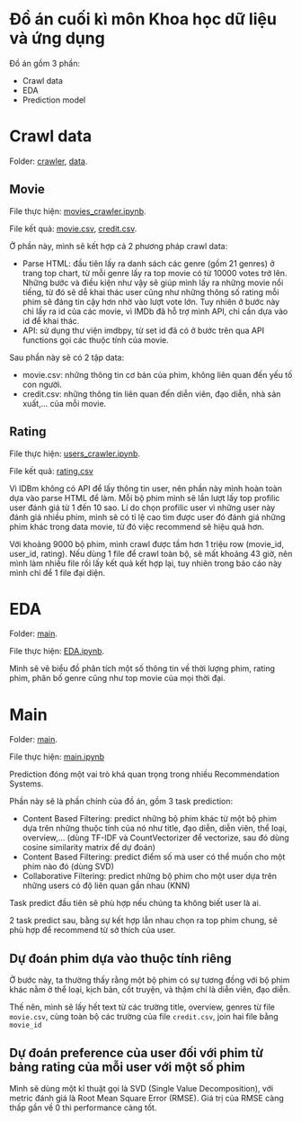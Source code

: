 # Đồ án cuối kì môn Khoa học dữ liệu và ứng dụng
Đồ án gồm 3 phần:
- Crawl data
- EDA
- Prediction model

# Crawl data
Folder: [crawler](https://github.com/bathinh001/1712168/tree/main/crawler), [data](https://github.com/bathinh001/1712168/tree/main/data).

## Movie
File thực hiện: [movies_crawler.ipynb](https://github.com/bathinh001/1712168/blob/main/crawler/movies_crawler.ipynb).

File kết quả: [movie.csv](https://github.com/bathinh001/1712168/blob/main/data/movie.csv), [credit.csv](https://github.com/bathinh001/1712168/blob/main/data/credit.csv).

Ở phần này, mình sẽ kết hợp cả 2 phương pháp crawl data:

- Parse HTML: đầu tiên lấy ra danh sách các genre (gồm 21 genres) ở trang top chart, từ mỗi genre lấy ra top movie có từ 10000 votes trở lên. Những bước và điều kiện như vậy sẽ giúp mình lấy ra những movie nổi tiếng, từ đó sẽ dễ khai thác user cũng như những thông số rating mỗi phim sẽ đáng tin cậy hơn nhờ vào lượt vote lớn. Tuy nhiên ở bước này chỉ lấy ra id của các movie, vì IMDb đã hỗ trợ mình API, chỉ cần dựa vào id để khai thác.
- API: sử dụng thư viện imdbpy, từ set id đã có ở bước trên qua API functions gọi các thuộc tính của movie.

Sau phần này sẽ có 2 tập data:
- movie.csv: những thông tin cơ bản của phim, không liên quan đến yếu tố con người.
- credit.csv: những thông tin liên quan đến diễn viên, đạo diễn, nhà sản xuất,... của mỗi movie.

## Rating
File thực hiện: [users_crawler.ipynb](https://github.com/bathinh001/1712168/blob/main/crawler/users_crawler.ipynb).

File kết quả: [rating.csv](https://github.com/bathinh001/1712168/blob/main/data/rating.csv)

Vì IDBm không có API để lấy thông tin user, nên phần này mình hoàn toàn dựa vào parse HTML để làm. Mỗi bộ phim mình sẽ lần lượt lấy top profilic user đánh giá từ 1 đến 10 sao. Lí do chọn profilic user vì những user này đánh giá nhiều phim, mình sẽ có tỉ lệ cao tìm được user đó đánh giá những phim khác trong data movie, từ đó việc recommend sẽ hiệu quả hơn.

Với khoảng 9000 bộ phim, mình crawl được tầm hơn 1 triệu row (movie_id, user_id, rating). Nếu dùng 1 file để crawl toàn bộ, sẽ mất khoảng 43 giờ, nên mình làm nhiều file rồi lấy kết quả kết hợp lại, tuy nhiên trong báo cáo này mình chỉ để 1 file đại diện.

# EDA
Folder: [main](https://github.com/bathinh001/1712168/tree/main/main).

File thực hiện: [EDA.ipynb](https://github.com/bathinh001/1712168/blob/main/main/EDA.ipynb).

Mình sẽ vẽ biểu đồ phân tích một số thông tin về thời lượng phim, rating phim, phân bố genre cũng như top movie của mọi thời đại.

# Main
Folder: [main](https://github.com/bathinh001/1712168/tree/main/main).

File thực hiện: [main.ipynb](https://github.com/bathinh001/1712168/blob/main/main/main.ipynb)

Prediction đóng một vai trò khá quan trọng trong nhiều Recommendation Systems.

Phần này sẽ là phần chính của đồ án, gồm 3 task prediction:

- Content Based Filtering: predict những bộ phim khác từ một bộ phim dựa trên những thuộc tính của nó như title, đạo diễn, diễn viên, thể loại, overview,... (dùng TF-IDF và CountVectorizer để vectorize, sau đó dùng cosine similarity matrix để dự đoán)
- Content Based Filtering: predict điểm số mà user có thể muốn cho một phim nào đó (dùng SVD)
- Collaborative Filtering: predict những bộ phim cho một user dựa trên những users có độ liên quan gần nhau (KNN)

Task predict đầu tiên sẽ phù hợp nếu chúng ta không biết user là ai.

2 task predict sau, bằng sự kết hợp lẫn nhau chọn ra top phim chung, sẽ phù hợp để recommend từ sở thích của user.

## Dự đoán phim dựa vào thuộc tính riêng

Ở bước này, ta thường thấy rằng một bộ phim có sự tương đồng với bộ phim khác nằm ở thể loại, kịch bản, cốt truyện, và thậm chí là diễn viên, đạo diễn.

Thế nên, mình sẽ lấy hết text từ các trường title, overview, genres từ file `movie.csv`, cùng toàn bộ các trường của file `credit.csv`, join hai file bằng `movie_id`

## Dự đoán preference của user đối với phim từ bảng rating của mỗi user với một số phim

Mình sẽ dùng một kĩ thuật gọi là SVD (Single Value Decomposition), với metric đánh giá là Root Mean Square Error (RMSE). Giá trị của RMSE càng thấp gần về 0 thì performance càng tốt.
